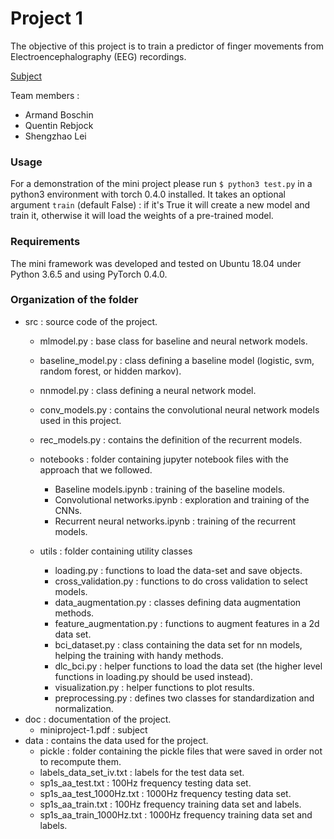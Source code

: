 # Project 1

The objective of this project is to train a predictor of finger movements from Electroencephalography
(EEG) recordings.

[Subject](https://github.com/SSappy/deep_learning_epfl/blob/master/project1/doc/miniproject-1.pdf)

Team members :
- Armand Boschin
- Quentin Rebjock
- Shengzhao Lei

### Usage
For a demonstration of the mini project please run `$ python3 test.py` in a python3 environment with torch 0.4.0 installed. It takes an optional argument `train` (default False) : if it's True it will create a new model and train it, otherwise it will load the weights of a pre-trained model.

### Requirements
The mini framework was developed and tested on Ubuntu 18.04 under Python 3.6.5 and using PyTorch 0.4.0.

### Organization of the folder
* src : source code of the project.
    * mlmodel.py : base class for baseline and neural network models.
    * baseline_model.py : class defining a baseline model (logistic, svm, random forest, or hidden markov).
    * nnmodel.py : class defining a neural network model.
    * conv_models.py : contains the convolutional neural network models used in this project.
    * rec_models.py : contains the definition of the recurrent models.

    * notebooks : folder containing jupyter notebook files with the approach that we followed.
        * Baseline models.ipynb : training of the baseline models.
        * Convolutional networks.ipynb : exploration and training of the CNNs.
        * Recurrent neural networks.ipynb : training of the recurrent models.

    * utils : folder containing utility classes
        * loading.py : functions to load the data-set and save objects.
        * cross_validation.py : functions to do cross validation to select models.
        * data_augmentation.py : classes defining data augmentation methods.
        * feature_augmentation.py : functions to augment features in a 2d data set.
        * bci_dataset.py : class containing the data set for nn models, helping the training with handy methods.
        * dlc_bci.py : helper functions to load the data set (the higher level functions in loading.py should be used instead).
        * visualization.py : helper functions to plot results.
        * preprocessing.py : defines two classes for standardization and normalization.
* doc : documentation of the project.
    * miniproject-1.pdf : subject
* data : contains the data used for the project.
    * pickle : folder containing the pickle files that were saved in order not to recompute them.
    * labels_data_set_iv.txt : labels for the test data set.
    * sp1s_aa_test.txt : 100Hz frequency testing data set.
    * sp1s_aa_test_1000Hz.txt : 1000Hz frequency testing data set.
    * sp1s_aa_train.txt : 100Hz frequency training data set and labels.
    * sp1s_aa_train_1000Hz.txt : 1000Hz frequency training data set and labels.
